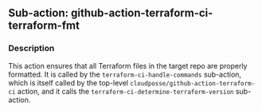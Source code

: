 ## Sub-action: github-action-terraform-ci-terraform-fmt

### Description

This action ensures that all Terraform files in the target repo are properly formatted. It is called by the `terraform-ci-handle-commands` sub-action, which is itself called by the top-level `cloudposse/github-action-terraform-ci` action, and it calls the `terraform-ci-determine-terraform-version` sub-action.

